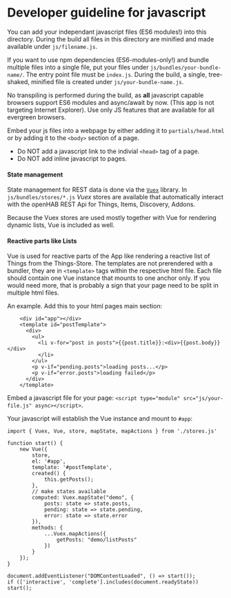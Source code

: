 # Developer guideline for javascript

You can add your independant javascript files (ES6 modules!) into this directory.
During the build all files in this directory are minified and made available under
`js/filename.js`.

If you want to use npm dependencies (ES6-modules-only!)
and bundle multiple files into a single file, put your files under `js/bundles/your-bundle-name/`.
The entry point file must be `index.js`.
During the build, a single, tree-shaked, minified file is created under `js/your-bundle-name.js`.

No transpiling is performed during the build, as **all** javascript capable browsers
support ES6 modules and async/await by now. (This app is not targeting Internet Explorer).
Use only JS features that are available for all evergreen browsers.

Embed your js files into a webpage by either adding it to `partials/head.html` or
by adding it to the `<body>` section of a page.

* Do NOT add a javascript link to the indivial `<head>` tag of a page.
* Do NOT add inline javascript to pages.

#### State management

State management for REST data is done via the [`Vuex`](https://vuex.vuejs.org/) library.
In `js/bundles/stores/*.js` *Vuex* stores are available that automatically interact with the openHAB
REST Api for Things, Items, Discovery, Addons.

Because the Vuex stores are used mostly together with Vue for rendering dynamic lists,
Vue is included as well.

#### Reactive parts like Lists

Vue is used for reactive parts of the App like rendering a reactive list of Things from the Things-Store.
The templates are not prerendered with a bundler, they are in `<template>` tags within the
respective html file. Each file should contain one Vue instance that mounts to one anchor only. If you would
need more, that is probably a sign that your page need to be split in multiple html files.

An example. Add this to your html pages main section:

```
    <div id="app"></div>
    <template id="postTemplate">
      <div>
        <ul>
          <li v-for="post in posts">{{post.title}}:<div>{{post.body}}</div>
          </li>
        </ul>
        <p v-if="pending.posts">loading posts...</p>
        <p v-if="error.posts">loading failed</p>
      </div>
    </template>
```

Embed a javascript file for your page: `<script type="module" src="js/your-file.js" async></script>`.

Your javascript will establish the Vue instance and mount to `#app`:

```
import { Vuex, Vue, store, mapState, mapActions } from './stores.js'

function start() {
    new Vue({
        store,
        el: '#app',
        template: '#postTemplate',
        created() {
            this.getPosts();
        },
        // make states available
        computed: Vuex.mapState("demo", {
            posts: state => state.posts,
            pending: state => state.pending,
            error: state => state.error
        }),
        methods: {
            ...Vuex.mapActions({
                getPosts: "demo/listPosts"
            })
        }
    });
}

document.addEventListener("DOMContentLoaded", () => start());
if (['interactive', 'complete'].includes(document.readyState)) start();
```
